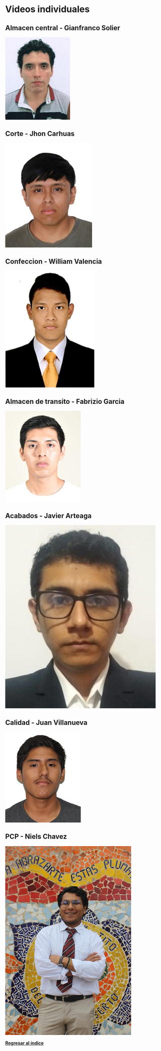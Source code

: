 # Videos individuales
## Almacen central - Gianfranco Solier

[![](../Integrantes/Gianfranco%20Solier/Gianfranco%20Solier.png)](https://www.youtube.com/watch?v=KPmkzJnVNcA)

## Corte - Jhon Carhuas

[![](../Integrantes/Jhon%20Carhuas/Jhon%20Carhuas.png)](https://youtu.be/hV6i-bv4zoM)

## Confeccion - William Valencia

[![](../Integrantes/William%20Valencia/William%20Valencia.jpg)](https://www.youtube.com/)

## Almacen de transito - Fabrizio Garcia

[![](../Integrantes/Fabrizio%20Garcia/Fabrizio%20Garcia.jpg)](https://youtu.be/hEvI2YFo01Q)

## Acabados - Javier Arteaga

[![](../Integrantes/Javier%20Arteaga/Javier%20Arteaga.jpg)](https://www.youtube.com/watch?v=lK8CqO9n8JY)


## Calidad - Juan Villanueva

[![](../Integrantes/Juan%20Villanueva/Juan%20Villanueva.jpg)](https://youtu.be/PlrtiNjb6HQ)

## PCP - Niels Chavez

[![](../Integrantes/Niels%20Chavez/Niels%20Chavez.jpg)](https://youtu.be/1fewGrEMSj8)

**[Regresar al índice](../README.md)**
